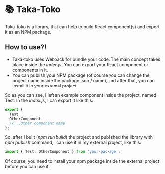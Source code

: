 # 📚 Taka-Toko
 Taka-toko is a library, that can help to build React component(s) and export it as an NPM package.

## How to use?!
* Taka-toko uses Webpack for bundle your code. The main concept takes place inside the *index.js*. You can export your React component or components in it.
* You can publish your NPM package (of course you can change the project name inside the package.json / name), and after that, you can install it in your external project.

So as you can see, I left an example component inside the project, named Test. In the *index.js*, I can export it like this:

````javascript
export {
  Test
  OtherComponent
  //...Other component name
};
````
So, after I built (*npm run build*) the project and published the library with *npm publish* command, I can use it in my external project, like this:

````javascript
import { Test, OtherComponent } from 'your-package';
````
Of course, you need to install your npm package inside the external project before you can use it.